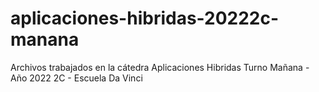 # aplicaciones-hibridas-20222c-manana
Archivos trabajados en la cátedra Aplicaciones Hibridas Turno Mañana - Año 2022 2C - Escuela Da Vinci
